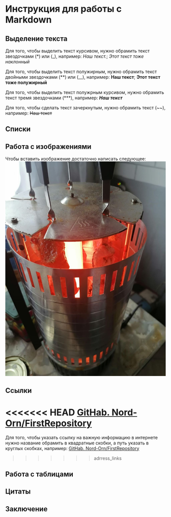# Инструкция для работы с Markdown

## Выделение текста

Для того, чтобы выделить текст курсивом, нужно обрамить текст звездочками (*) или (_), например: *Наш текст.*;  _Этот текст тоже наклонный_

Для того, чтобы выделить текст полужирным, нужно обрамить текст двойными звездочками (**) или (__), например: **Наш текст**; __Этот текст тоже полужирный__

Для того, чтобы выделить текст полужрным курсивом, нужно обрамить текст тремя звездочками (***), например: ***Наш текст***

Для того, чтобы сделать текст зачеркнутым, нужно обрамить текст (~~), например: ~~Наш текст~~

## Списки

## Работа с изображениями

Чтобы вставить изображение достаточно написать следующее:
![Это печь для шашлыков](barbecue.jpg)

## Ссылки

<<<<<<< HEAD
  [GitHab. Nord-Orn/FirstRepository](https://github.com/Nord-Orn/FirstRepository)
=======
Для того, чтобы указать ссылку на важную информацию в интернете нужно название обрамить в квадратные скобки, а путь указать в круглых скобках, например:  [GitHab. Nord-Orn/FirstRepository](https://github.com/Nord-Orn/FirstRepository)
>>>>>>> adrress_links

## Работа с таблицами

## Цитаты

## Заключение